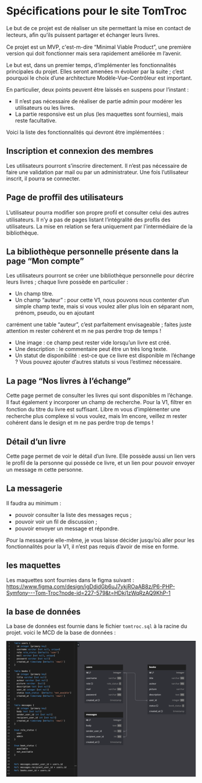 # Spéciﬁcations pour le site TomTroc

Le but de ce projet est de réaliser un site permettant la mise en contact de lecteurs, aﬁn qu’ils puissent partager et échanger leurs livres.

Ce projet est un MVP, c'est-m-dire “Minimal Viable Product”, une première version qui doit fonctionner mais sera rapidement améliorée m l’avenir.

Le but est, dans un premier temps, d’implémenter les fonctionnalités principales du projet. Elles seront amenées m évoluer par la suite ; c’est pourquoi le choix d’une architecture Modèle-Vue-Contrôleur est important.

En particulier, deux points peuvent être laissés en suspens pour l’instant :

- Il n’est pas nécessaire de réaliser de partie admin pour modérer les utilisateurs ou les livres.
- La partie responsive est un plus (les maquettes sont fournies), mais reste facultative.

Voici la liste des fonctionnalités qui devront être implémentées :

## Inscription et connexion des membres

Les utilisateurs pourront s’inscrire directement. Il n’est pas nécessaire de faire une validation par mail ou par un administrateur. Une fois l’utilisateur inscrit, il pourra se connecter.

## Page de proffil des utilisateurs

L’utilisateur pourra modiﬁer son propre proﬁl et consulter celui des autres utilisateurs. Il n’y a pas de pages listant l’intégralité des proﬁls des utilisateurs. La mise en relation se fera uniquement par l'intermédiaire de la bibliothèque.

## La bibliothèque personnelle présente dans la page “Mon compte”

Les utilisateurs pourront se créer une bibliothèque personnelle pour décrire leurs livres ; chaque livre possède en particulier :

- Un champ titre.
- Un champ “auteur” : pour cette V1, nous pouvons nous contenter d’un simple champ texte, mais si vous voulez aller plus loin en séparant nom, prénom, pseudo, ou en ajoutant

carrément une table “auteur”, c’est parfaitement envisageable ; faites juste attention m rester cohérent et m ne pas perdre trop de temps !

- Une image : ce champ peut rester vide lorsqu’un livre est créé.
- Une description : le commentaire peut être un très long texte.
- Un statut de disponibilité : est-ce que ce livre est disponible m l’échange ? Vous pouvez ajouter d’autres statuts si vous l’estimez nécessaire.

## La page “Nos livres à l’échange”

Cette page permet de consulter les livres qui sont disponibles m l’échange. Il faut également y incorporer un champ de recherche. Pour la V1, ﬁltrer en fonction du titre du livre est sufﬁsant. Libre m vous d’implémenter une recherche plus complexe si vous voulez, mais lm encore, veillez m rester cohérent dans le design et m ne pas perdre trop de temps !

## Détail d’un livre

Cette page permet de voir le détail d’un livre. Elle possède aussi un lien vers le proﬁl de la personne qui possède ce livre, et un lien pour pouvoir envoyer un message m cette personne.

## La messagerie

Il faudra au minimum :

- pouvoir consulter la liste des messages reçus ;
- pouvoir voir un ﬁl de discussion ;
- pouvoir envoyer un message et répondre.

Pour la messagerie elle-même, je vous laisse décider jusqu’où aller pour les fonctionnalités pour la V1, il n’est pas requis d’avoir de mise en forme.

## les maquettes

Les maquettes sont fournies dans le figma suivant : https://www.figma.com/design/igDdidGb6uJ7ykjROaAB8z/P6-PHP-Symfony---Tom-Troc?node-id=227-579&t=HDkj1zWqRzAQ9KhP-1

## la base de données

La base de données est fournie dans le fichier `tomtroc.sql` à la racine du projet.
voici le MCD de la base de données :

![MCD](/database.png)
